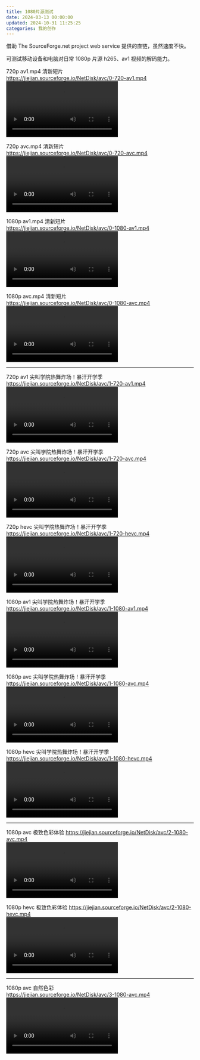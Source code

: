 ```yaml
---
title: 1080片源测试
date: 2024-03-13 00:00:00
updated: 2024-10-31 11:25:25
categories: 我的创作
---
```


借助 The SourceForge.net project web service 提供的直链，虽然速度不快。

可测试移动设备和电脑对日常 1080p 片源 h265、av1 视频的解码能力。

720p av1.mp4 清新短片<br>
https://jiejian.sourceforge.io/NetDisk/avc/0-720-av1.mp4<br>
<video controls>
    <source src="https://jiejian.sourceforge.io/NetDisk/avc/0-720-av1.mp4" type="video/mp4">
  您的浏览器不支持 HTML5 video 标签。
</video><br>

720p avc.mp4 清新短片<br>
https://jiejian.sourceforge.io/NetDisk/avc/0-720-avc.mp4<br>
<video controls>
    <source src="https://jiejian.sourceforge.io/NetDisk/avc/0-720-avc.mp4" type="video/mp4">
  您的浏览器不支持 HTML5 video 标签。
</video><br>

1080p av1.mp4 清新短片<br>
https://jiejian.sourceforge.io/NetDisk/avc/0-1080-av1.mp4<br>
<video controls>
    <source src="https://jiejian.sourceforge.io/NetDisk/avc/0-1080-av1.mp4" type="video/mp4">
  您的浏览器不支持 HTML5 video 标签。
</video><br>

1080p avc.mp4 清新短片<br>
https://jiejian.sourceforge.io/NetDisk/avc/0-1080-avc.mp4<br>
<video controls>
    <source src="https://jiejian.sourceforge.io/NetDisk/avc/0-1080-avc.mp4" type="video/mp4">
  您的浏览器不支持 HTML5 video 标签。
</video><br>

<hr>

720p av1 尖叫学院热舞炸场！暴汗开学季<br>
https://jiejian.sourceforge.io/NetDisk/avc/1-720-av1.mp4<br>
<video controls>
    <source src="https://jiejian.sourceforge.io/NetDisk/avc/1-720-av1.mp4" type="video/mp4">
  您的浏览器不支持 HTML5 video 标签。
</video><br>

720p avc 尖叫学院热舞炸场！暴汗开学季<br>
https://jiejian.sourceforge.io/NetDisk/avc/1-720-avc.mp4<br>
<video controls>
    <source src="https://jiejian.sourceforge.io/NetDisk/avc/1-720-avc.mp4" type="video/mp4">
  您的浏览器不支持 HTML5 video 标签。
</video><br>

720p hevc 尖叫学院热舞炸场！暴汗开学季<br>
https://jiejian.sourceforge.io/NetDisk/avc/1-720-hevc.mp4<br>
<video controls>
    <source src="https://jiejian.sourceforge.io/NetDisk/avc/1-720-hevc.mp4" type="video/mp4">
  您的浏览器不支持 HTML5 video 标签。
</video><br>

1080p av1 尖叫学院热舞炸场！暴汗开学季<br>
https://jiejian.sourceforge.io/NetDisk/avc/1-1080-av1.mp4<br>
<video controls>
    <source src="https://jiejian.sourceforge.io/NetDisk/avc/1-1080-av1.mp4" type="video/mp4">
  您的浏览器不支持 HTML5 video 标签。
</video><br>

1080p avc 尖叫学院热舞炸场！暴汗开学季<br>
https://jiejian.sourceforge.io/NetDisk/avc/1-1080-avc.mp4<br>
<video controls>
    <source src="https://jiejian.sourceforge.io/NetDisk/avc/1-1080-avc.mp4" type="video/mp4">
  您的浏览器不支持 HTML5 video 标签。
</video><br>

1080p hevc 尖叫学院热舞炸场！暴汗开学季<br>
https://jiejian.sourceforge.io/NetDisk/avc/1-1080-hevc.mp4<br>
<video controls>
    <source src="https://jiejian.sourceforge.io/NetDisk/avc/1-1080-hevc.mp4" type="video/mp4">
  您的浏览器不支持 HTML5 video 标签。
</video><br>

<hr>

1080p avc 极致色彩体验
https://jiejian.sourceforge.io/NetDisk/avc/2-1080-avc.mp4<br>
<video controls>
    <source src="https://jiejian.sourceforge.io/NetDisk/avc/2-1080-avc.mp4" type="video/mp4">
  您的浏览器不支持 HTML5 video 标签。
</video><br>

1080p hevc 极致色彩体验
https://jiejian.sourceforge.io/NetDisk/avc/2-1080-hevc.mp4<br>
<video controls>
    <source src="https://jiejian.sourceforge.io/NetDisk/avc/2-1080-hevc.mp4" type="video/mp4">
  您的浏览器不支持 HTML5 video 标签。
</video><br>

<hr>

1080p avc 自然色彩<br>
https://jiejian.sourceforge.io/NetDisk/avc/3-1080-avc.mp4<br>
<video controls>
    <source src="https://jiejian.sourceforge.io/NetDisk/avc/3-1080-avc.mp4" type="video/mp4">
  您的浏览器不支持 HTML5 video 标签。
</video><br>
